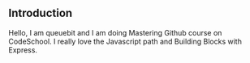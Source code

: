 ## Introduction
Hello, I am queuebit and I am doing Mastering Github course on CodeSchool. I really love the Javascript path and Building Blocks with Express.
